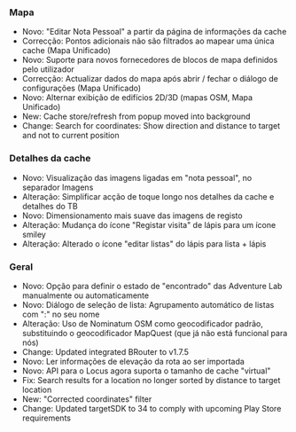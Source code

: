 ### Mapa
- Novo: "Editar Nota Pessoal" a partir da página de informações da cache
- Correcção: Pontos adicionais não são filtrados ao mapear uma única cache (Mapa Unificado)
- Novo: Suporte para novos fornecedores de blocos de mapa definidos pelo utilizador
- Correcção: Actualizar dados do mapa após abrir / fechar o diálogo de configurações (Mapa Unificado)
- Novo: Alternar exibição de edifícios 2D/3D (mapas OSM, Mapa Unificado)
- New: Cache store/refresh from popup moved into background
- Change: Search for coordinates: Show direction and distance to target and not to current position

### Detalhes da cache
- Novo: Visualização das imagens ligadas em "nota pessoal", no separador Imagens
- Alteração: Simplificar acção de toque longo nos detalhes da cache e detalhes do TB
- Novo: Dimensionamento mais suave das imagens de registo
- Alteração: Mudança do ícone "Registar visita" de lápis para um ícone smiley
- Alteração: Alterado o ícone "editar listas" do lápis para lista + lápis

### Geral
- Novo: Opção para definir o estado de "encontrado" das Adventure Lab manualmente ou automaticamente
- Novo: Diálogo de seleção de lista: Agrupamento automático de listas com ":" no seu nome
- Alteração: Uso de Nominatum OSM como geocodificador padrão, substituindo o geocodificador MapQuest (que já não está funcional para nós)
- Change: Updated integrated BRouter to v1.7.5
- Novo: Ler informações de elevação da rota ao ser importada
- Novo: API para o Locus agora suporta o tamanho de cache "virtual"
- Fix: Search results for a location no longer sorted by distance to target location
- New: "Corrected coordinates" filter
- Change: Updated targetSDK to 34 to comply with upcoming Play Store requirements

